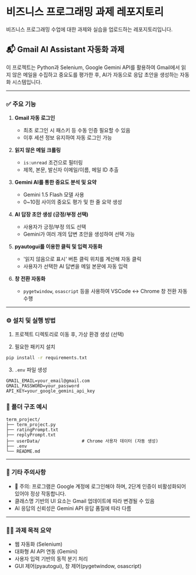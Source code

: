 # 비즈니스 프로그래밍 과제 레포지토리

비즈니스 프로그래밍 수업에 대한 과제와 실습을 업로드하는 레포지토리입니다.

## 📬 Gmail AI Assistant 자동화 과제

이 프로젝트는 Python과 Selenium, Google Gemini API를 활용하여 Gmail에서 읽지 않은 메일을 수집하고 중요도를 평가한 후, AI가 자동으로 응답 초안을 생성하는 자동화 시스템입니다.

---

### ✅ 주요 기능

1. **Gmail 자동 로그인**

    - 최초 로그인 시 패스키 등 수동 인증 필요할 수 있음
    - 이후 세션 정보 유지하여 자동 로그인 가능

2. **읽지 않은 메일 크롤링**

    - `is:unread` 조건으로 필터링
    - 제목, 본문, 발신자 이메일/이름, 메일 ID 추출

3. **Gemini AI를 통한 중요도 분석 및 요약**

    - Gemini 1.5 Flash 모델 사용
    - 0~10점 사이의 중요도 평가 및 한 줄 요약 생성

4. **AI 답장 초안 생성 (긍정/부정 선택)**

    - 사용자가 긍정/부정 의도 선택
    - Gemini가 여러 개의 답변 초안을 생성하여 선택 가능

5. **pyautogui를 이용한 클릭 및 입력 자동화**

    - '읽지 않음으로 표시' 버튼 클릭 위치를 계산해 자동 클릭
    - 사용자가 선택한 AI 답변을 메일 본문에 자동 입력

6. **창 전환 자동화**
    - `pygetwindow`, `osascript` 등을 사용하여 VSCode ↔ Chrome 창 전환 자동 수행

---

### ⚙️ 설치 및 실행 방법

1. 프로젝트 디렉토리로 이동 후, 가상 환경 생성 (선택)

2. 필요한 패키지 설치

```bash
pip install -r requirements.txt
```

3. `.env` 파일 생성

```env
GMAIL_EMAIL=your_email@gmail.com
GMAIL_PASSWORD=your_password
API_KEY=your_google_gemini_api_key
```

### 📁 폴더 구조 예시

```
term_project/
├── term_project.py
├── ratingPrompt.txt
├── replyPrompt.txt
├── userData/                # Chrome 사용자 데이터 (자동 생성)
├── .env
└── README.md
```

---

### 📌 기타 주의사항

-   🚨 주의: 프로그램은 Google 계정에 로그인해야 하며, 2단계 인증이 비활성화되어 있어야 정상 작동합니다.
-   클래스명 기반의 UI 요소는 Gmail 업데이트에 따라 변경될 수 있음
-   AI 응답의 신뢰성은 Gemini API 응답 품질에 따라 다름

---

### 🙋‍♀️ 과제 목적 요약

-   웹 자동화 (Selenium)
-   대화형 AI API 연동 (Gemini)
-   사용자 입력 기반의 동적 분기 처리
-   GUI 제어(pyautogui), 창 제어(pygetwindow, osascript)
